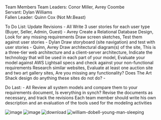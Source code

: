 Team Members
  Team Leaders: Conor Miller,  Avrey Coombe<br>
  Servant: Dylan Williams<br>
  Fallen Leader:  Quinn Cox (Not Mr.Beast)<br>


To Do List:
  Update Revisions - All
  Write 3 user stories for each user type (Buyer, Seller, Admin, Guest) - Avrey
  Create a Relational Database Design, Look for any missing requirements
  Draw screen sketches, Test them against user stories - Dylan
  Draw storyboard (site navigation) and test with user stories - Quinn, Avrey
  Draw architectural diagram(s) of the site, This is a three-tier web architecture and a client-server architecture, Indicate the technology that will be used in each part of your model, Evaluate your model against AWS Lightsail specs and check against your non-functional requirements
  Research similar websites, Evaluate at least one auction site and two art gallery sites, Are you missing any functionality? Does The Art Shack design do anything these sites do not do? - 

Do Last: - All
  Review all system models and compare them to your requirements document, Is everything in synch? Revise the documents as necessary, and track the revisions
  Each team member should write his own description and an evaluation of the tools used for the modeling activities


![image](https://github.com/user-attachments/assets/a60945de-b3aa-414d-96dc-3351a93f1cda)
![image](https://github.com/user-attachments/assets/f767dde6-795e-4488-aa41-37613df2bbfb)
![download](https://github.com/user-attachments/assets/2e79300b-515a-4ac7-958d-d0d0f8c270dd)
![william-dobell-young-man-sleeping](https://github.com/user-attachments/assets/8ca398be-e1db-4041-9a25-4e55a9b757c2)
